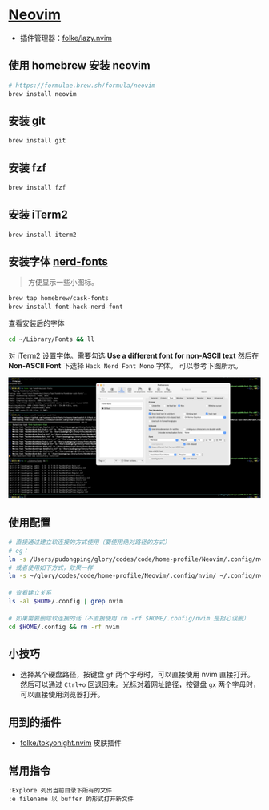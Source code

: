 # [Neovim](https://github.com/neovim/neovim)

- 插件管理器：[folke/lazy.nvim](https://github.com/folke/lazy.nvim)

## 使用 homebrew 安装 neovim

```bash
# https://formulae.brew.sh/formula/neovim
brew install neovim
```

## 安装 git

```bash
brew install git
```

## 安装 fzf

```bash
brew install fzf
```

## 安装 iTerm2

```bash
brew install iterm2
```

## 安装字体 [nerd-fonts](https://github.com/ryanoasis/nerd-fonts#font-installation)

> 方便显示一些小图标。

```bash
brew tap homebrew/cask-fonts
brew install font-hack-nerd-font
```

查看安装后的字体

```bash
cd ~/Library/Fonts && ll
```

对 iTerm2 设置字体。需要勾选 **Use a different font for non-ASCII text** 然后在 **Non-ASCII Font** 下选择 `Hack Nerd Font Mono` 字体。
可以参考下图所示。

![](./imgs/iterm2-setting-front.png)

## 使用配置

```bash
# 直接通过建立软连接的方式使用（要使用绝对路径的方式）
# eg：
ln -s /Users/pudongping/glory/codes/code/home-profile/Neovim/.config/nvim $HOME/.config/nvim
# 或者使用如下方式，效果一样
ln -s ~/glory/codes/code/home-profile/Neovim/.config/nvim/ ~/.config/nvim

# 查看建立关系
ls -al $HOME/.config | grep nvim

# 如果需要删除软连接的话（不直接使用 rm -rf $HOME/.config/nvim 是担心误删）
cd $HOME/.config && rm -rf nvim
```

## 小技巧

- 选择某个硬盘路径，按键盘 `gf` 两个字母时，可以直接使用 nvim 直接打开。然后可以通过 `Ctrl+o` 回退回来。光标对着网址路径，按键盘 `gx` 两个字母时，可以直接使用浏览器打开。

## 用到的插件

- [folke/tokyonight.nvim](https://github.com/folke/tokyonight.nvim) 皮肤插件

## 常用指令

```bash
:Explore 列出当前目录下所有的文件
:e filename 以 buffer 的形式打开新文件

```